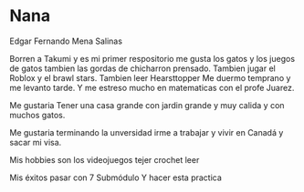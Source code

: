 # Nana
Edgar Fernando Mena Salinas 

Borren a Takumi y es mi primer respositorio
me gusta los gatos y los juegos de gatos tambien las gordas de chicharron prensado.
Tambien jugar el Roblox y el brawl stars.
Tambien leer Hearsttopper 
Me duermo temprano y me levanto tarde.
Y me estreso mucho en matematicas con el profe Juarez.

Me gustaria Tener una casa grande con jardin grande y muy calida y con muchos gatos.

Me gustaria terminando la unversidad irme a trabajar y vivir en Canadá y sacar mi visa.

Mis hobbies son 
los videojuegos 
tejer crochet 
leer 

Mis éxitos pasar con 7 Submódulo
Y hacer esta practica 

